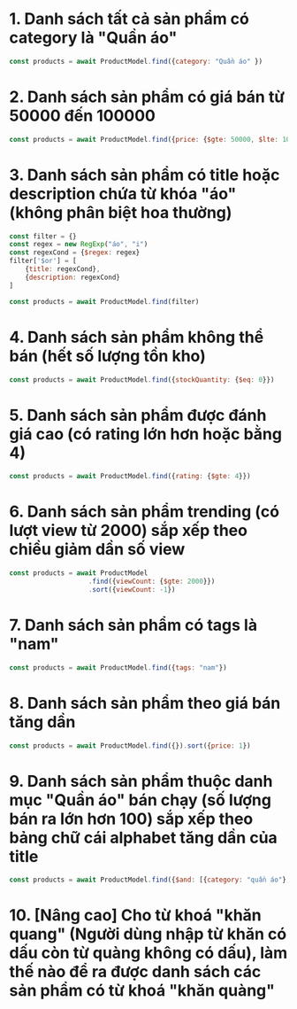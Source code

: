 # 1. Danh sách tất cả sản phẩm có category là "Quần áo"
```js
const products = await ProductModel.find({category: "Quần áo" })
```

# 2. Danh sách sản phẩm có giá bán từ 50000 đến 100000

```js 
const products = await ProductModel.find({price: {$gte: 50000, $lte: 100000}})
```

# 3. Danh sách sản phẩm có title hoặc description chứa từ khóa "áo" (không phân biệt hoa thường)
```js
const filter = {}
const regex = new RegExp("áo", "i")
const regexCond = {$regex: regex}
filter['$or'] = [
    {title: regexCond},
    {description: regexCond}
]

const products = await ProductModel.find(filter)
```

# 4. Danh sách sản phẩm không thể bán (hết số lượng tồn kho)

```js
const products = await ProductModel.find({stockQuantity: {$eq: 0}})
```

# 5. Danh sách sản phẩm được đánh giá cao (có rating lớn hơn hoặc bằng 4)

```js 
const products = await ProductModel.find({rating: {$gte: 4}})
```

# 6. Danh sách sản phẩm trending (có lượt view từ 2000) sắp xếp theo chiều giảm dần số view

```js 
const products = await ProductModel
                    .find({viewCount: {$gte: 2000}})
                    .sort({viewCount: -1})
```

# 7. Danh sách sản phẩm có tags là "nam"

```js
const products = await ProductModel.find({tags: "nam"})
```

# 8. Danh sách sản phẩm theo giá bán tăng dần

```js
const products = await ProductModel.find({}).sort({price: 1}) 
```

# 9. Danh sách sản phẩm thuộc danh mục "Quần áo" bán chạy (số lượng bán ra lớn hơn 100) sắp xếp theo bảng chữ cái alphabet tăng dần của title

```js 
const products = await ProductModel.find({$and: [{category: "quần áo"}, { sellQuantity: {$gt: 1000}}]}).sort({title: 1})
```

# 10. [Nâng cao] Cho từ khoá "khăn quang" (Người dùng nhập từ khăn có dấu còn từ quàng không có dấu), làm thế nào để ra được danh sách các sản phẩm có từ khoá "khăn quàng"